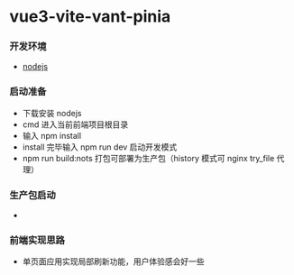 # vue3-vite-vant-pinia

### 开发环境

- [nodejs](https://nodejs.org/en)

### 启动准备

- 下载安装 nodejs
- cmd 进入当前前端项目根目录
- 输入 npm install
- install 完毕输入 npm run dev 启动开发模式
- npm run build:nots 打包可部署为生产包（history 模式可 nginx try_file 代理）

### 生产包启动

-

### 前端实现思路

- 单页面应用实现局部刷新功能，用户体验感会好一些
